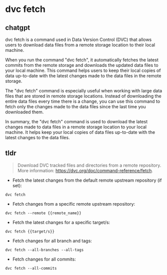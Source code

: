 # dvc fetch 
## chatgpt 
dvc fetch is a command used in Data Version Control (DVC) that allows users to download data files from a remote storage location to their local machine. 

When you run the command "dvc fetch", it automatically fetches the latest commits from the remote storage and downloads the updated data files to your local machine. This command helps users to keep their local copies of data up-to-date with the latest changes made to the data files in the remote storage. 

The "dvc fetch" command is especially useful when working with large data files that are stored in remote storage locations. Instead of downloading the entire data files every time there is a change, you can use this command to fetch only the changes made to the data files since the last time you downloaded them. 

In summary, the "dvc fetch" command is used to download the latest changes made to data files in a remote storage location to your local machine. It helps keep your local copies of data files up-to-date with the latest changes to the data files. 

## tldr 
 
> Download DVC tracked files and directories from a remote repository.
> More information: <https://dvc.org/doc/command-reference/fetch>.

- Fetch the latest changes from the default remote upstream repository (if set):

`dvc fetch`

- Fetch changes from a specific remote upstream repository:

`dvc fetch --remote {{remote_name}}`

- Fetch the latest changes for a specific target/s:

`dvc fetch {{target/s}}`

- Fetch changes for all branch and tags:

`dvc fetch --all-branches --all-tags`

- Fetch changes for all commits:

`dvc fetch --all-commits`
